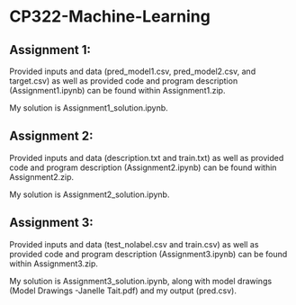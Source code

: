 # CP322-Machine-Learning
Assignment 1:
------------------------
Provided inputs and data (pred_model1.csv, pred_model2.csv, and target.csv) as well as provided code and program description (Assignment1.ipynb) can be found within Assignment1.zip.

My solution is Assignment1_solution.ipynb.

Assignment 2:
------------------------
Provided inputs and data (description.txt and train.txt) as well as provided code and program description (Assignment2.ipynb) can be found within Assignment2.zip.

My solution is Assignment2_solution.ipynb.

Assignment 3:
------------------------
Provided inputs and data (test_nolabel.csv and train.csv) as well as provided code and program description (Assignment3.ipynb) can be found within Assignment3.zip.

My solution is Assignment3_solution.ipynb, along with model drawings (Model Drawings -Janelle Tait.pdf) and my output (pred.csv).
